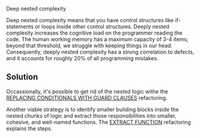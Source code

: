 Deep nested complexity

Deep nested complexity means that you have control structures like if-statements or loops inside other control structures. Deeply nested complexity increases the cognitive load on the programmer reading the code. The human working memory has a maximum capacity of 3-4 items; beyond that threshold, we struggle with keeping things in our head. Consequently, deeply nested complexity has a strong correlation to defects, and it accounts for roughly 20% of all programming mistakes.

## Solution

Occassionally, it's possible to get rid of the nested logic withe the [REPLACING CONDITIONALS WITH GUARD CLAUSES](https://refactoring.com/catalog/replaceNestedConditionalWithGuardClauses.html) refactoring.

Another viable strategy is to identify smaller building blocks inside the
nested chunks of logic and extract those responsibilities into smaller, cohesive, and well-named functions. The [EXTRACT FUNCTION](https://refactoring.com/catalog/extractFunction.html) refactoring explains the steps.